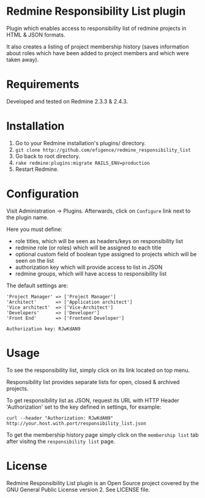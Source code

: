# Redmine Responsibility List plugin

Plugin which enables access to responsibility list of redmine projects in HTML & JSON formats.

It also creates a listing of project membership history (saves information about roles which have been added to project members and which were taken away).

# Requirements

Developed and tested on Redmine 2.3.3 & 2.4.3.

# Installation

1. Go to your Redmine installation's plugins/ directory.
2. `git clone http://github.com/efigence/redmine_responsibility_list`
3. Go back to root directory.
4. `rake redmine:plugins:migrate RAILS_ENV=production`
5. Restart Redmine.

# Configuration

Visit Administration -> Plugins. Afterwards, click on `Configure` link next to the plugin name.

Here you must define:

* role titles, which will be seen as headers/keys on responsibility list
* redmine role (or roles) which will be assigned to each title
* optional custom field of boolean type assigned to projects which will be seen on the list
* authorization key which will provide access to list in JSON
* redmine groups, which will have access to responsibility list

The default settings are:


    'Project Manager' => ['Project Manager']
    'Architect'       => ['Application architect']
    'Vice architect'  => ['Vice-Architect']
    'Developers'      => ['Developer']
    'Front End'       => ['Frontend Developer']

    Authorization key: RJwKdAN9

# Usage

To see the responsibility list, simply click on its link located on top menu.

Responsibility list provides separate lists for open, closed & archived projects.

To get responsibility list as JSON, request its URL with HTTP Header 'Authorization' set to the key defined in settings, for example:

`curl --header "Authorization: RJwKdAN9" http://your.host.with.port/responsibility_list.json`

To get the membership history page simply click on the `membership list` tab after visitng the `responsibility list` page.

# License
Redmine Responsibility List plugin is an Open Source project covered by the GNU General Public
License version 2. See LICENSE file.

